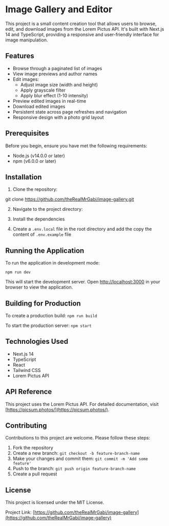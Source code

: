 # Image Gallery and Editor

This project is a small content creation tool that allows users to browse, edit, and download images from the Lorem Pictus API. It's built with Next.js 14 and TypeScript, providing a responsive and user-friendly interface for image manipulation.

## Features

- Browse through a paginated list of images
- View image previews and author names
- Edit images:
  - Adjust image size (width and height)
  - Apply grayscale filter
  - Apply blur effect (1-10 intensity)
- Preview edited images in real-time
- Download edited images
- Persistent state across page refreshes and navigation
- Responsive design with a photo grid layout

## Prerequisites

Before you begin, ensure you have met the following requirements:

- Node.js (v14.0.0 or later)
- npm (v6.0.0 or later)

## Installation

1. Clone the repository:

git clone https://github.com/theRealMrGabi/image-gallery.git

2. Navigate to the project directory:

3. Install the dependencies

4. Create a `.env.local` file in the root directory and add the copy the content of `.env.example` file

## Running the Application

To run the application in development mode:

`npm run dev`

This will start the development server. Open [http://localhost:3000](http://localhost:3000) in your browser to view the application.

## Building for Production

To create a production build:
`npm run build`

To start the production server:
`npm start`

## Technologies Used

- Next.js 14
- TypeScript
- React
- Tailwind CSS
- Lorem Pictus API

## API Reference

This project uses the Lorem Pictus API. For detailed documentation, visit [https://picsum.photos/](https://picsum.photos/).

## Contributing

Contributions to this project are welcome. Please follow these steps:

1. Fork the repository
2. Create a new branch: `git checkout -b feature-branch-name`
3. Make your changes and commit them: `git commit -m 'Add some feature'`
4. Push to the branch: `git push origin feature-branch-name`
5. Create a pull request

## License

This project is licensed under the MIT License.

Project Link: [https://github.com/theRealMrGabi/image-gallery](https://github.com/theRealMrGabi/image-gallery)
